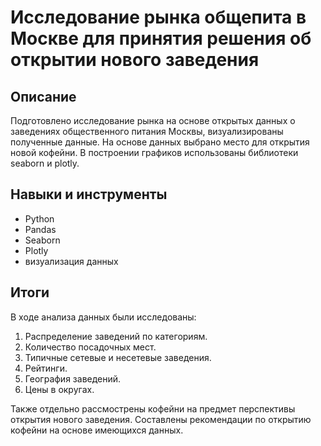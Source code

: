 # Исследование рынка общепита в Москве для принятия решения об открытии нового заведения

## Описание
Подготовлено исследование рынка на основе открытых данных о заведениях общественного питания Москвы, визуализированы полученные данные. На основе данных выбрано место для открытия новой кофейни. В построении графиков использованы библиотеки seaborn и plotly.

## Навыки и инструменты
- Python
- Pandas
- Seaborn
- Plotly
- визуализация данных

## Итоги
В ходе анализа данных были исследованы:
1. Распределение заведений по категориям.
2. Количество посадочных мест.
3. Типичные сетевые и несетевые заведения.
4. Рейтинги.
5. География заведений.
6. Цены в округах.

Также отдельно рассмострены кофейни на предмет перспективы открытия нового заведения. Составлены рекомендации по открытию кофейни на основе имеющихся данных.

